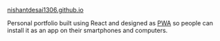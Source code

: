 [nishantdesai1306.github.io](https://nishantdesai1306.github.io/)

Personal portfolio built using React and designed as [PWA](https://web.dev/progressive-web-apps/) so people can install it as an app on their smartphones and computers.
